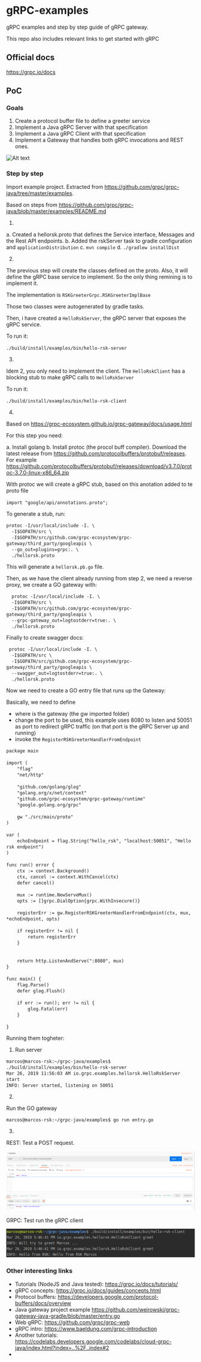 # gRPC-examples


gRPC examples and step by step guide of gRPC gateway. 

This repo also includes relevant links to get started with gRPC

## Official docs

https://grpc.io/docs

## PoC

### Goals

1. Create a protocol buffer file to define a greeter service
2. Implement a Java gRPC Server with that specification
3. Implement a Java gRPC Client with that specification
4. Implement a Gateway that handles both gRPC invocations and REST ones.

![Alt text](https://grpc.io/img/grpc-web-arch.png)

### Step by step

Import example project. Extracted from https://github.com/grpc/grpc-java/tree/master/examples. 

Based on steps from https://github.com/grpc/grpc-java/blob/master/examples/README.md


1. 

a. Created a hellorsk.proto that defines the Service interface, Messages and the Rest API endpoints.
b. Added the rskServer task to gradle configuration and `applicationDistribution`
c. `mvn compile`
d. `./gradlew installDist`

2.

The previous step will create the classes defined on the proto. Also, it will define the gRPC base service to implement. So the only thing remining is to implement it. 

The implementation is `RSKGreeterGrpc.RSKGreeterImplBase`

Those two classes were autogenerated by gradle tasks. 

Then, i have created a `HelloRskServer`, the gRPC server that exposes the gRPC service. 

To run it:

`./build/install/examples/bin/hello-rsk-server`

3. 

Idem 2, you only need to implement the client. The `HelloRskClient` has a blocking stub to make gRPC calls to `HelloRskServer`

To run it: 

`./build/install/examples/bin/hello-rsk-client`

4. 

Based on https://grpc-ecosystem.github.io/grpc-gateway/docs/usage.html

For this step you need:

a. Install golang
b. Install protoc (the procol buff compiler). Download the latest release from https://github.com/protocolbuffers/protobuf/releases. For example https://github.com/protocolbuffers/protobuf/releases/download/v3.7.0/protoc-3.7.0-linux-x86_64.zip

With protoc we will create a gRPC stub, based on this anotation added to te proto file 

`import "google/api/annotations.proto";`

To generate a stub, run:

```
protoc -I/usr/local/include -I. \
  -I$GOPATH/src \
  -I$GOPATH/src/github.com/grpc-ecosystem/grpc-gateway/third_party/googleapis \
  --go_out=plugins=grpc:. \
  ./hellorsk.proto

```

This will generate a `hellorsk.pb.go` file. 

Then, as we have the client already running from step 2, we need a reverse proxy, we create a GO gateway with: 

```
  protoc -I/usr/local/include -I. \
  -I$GOPATH/src \
  -I$GOPATH/src/github.com/grpc-ecosystem/grpc-gateway/third_party/googleapis \
  --grpc-gateway_out=logtostderr=true:. \
  ./hellorsk.proto

```


Finally to create swagger docs: 

```
 protoc -I/usr/local/include -I. \
  -I$GOPATH/src \
  -I$GOPATH/src/github.com/grpc-ecosystem/grpc-gateway/third_party/googleapis \
  --swagger_out=logtostderr=true:. \
  ./hellorsk.proto
```

Now we need to create a GO entry file that runs up the Gateway: 

Basically, we need to define 

- where is the gateway (the gw imported folder)
- change the port to be used, this example uses 8080 to listen and 50051 as port to redirect gRPC traffic (on that port is the gRPC Server up and running)
- invoke the `RegisterRSKGreeterHandlerFromEndpoint` 

```
package main

import (
	"flag"
	"net/http"

	"github.com/golang/glog"
	"golang.org/x/net/context"
	"github.com/grpc-ecosystem/grpc-gateway/runtime"
	"google.golang.org/grpc"

	gw "./src/main/proto"
)

var (
	echoEndpoint = flag.String("hello_rsk", "localhost:50051", "Hello rsk endpoint")
)

func run() error {
	ctx := context.Background()
	ctx, cancel := context.WithCancel(ctx)
	defer cancel()

	mux := runtime.NewServeMux()
	opts := []grpc.DialOption{grpc.WithInsecure()}

	registerErr := gw.RegisterRSKGreeterHandlerFromEndpoint(ctx, mux, *echoEndpoint, opts)

	if registerErr != nil {
		return registerErr
	}


	return http.ListenAndServe(":8080", mux)
}

func main() {
	flag.Parse()
	defer glog.Flush()

	if err := run(); err != nil {
		glog.Fatal(err)
	}

}

```




Running them togheter: 

1. Run server 

```
marcos@marcos-rsk:~/grpc-java/examples$ ./build/install/examples/bin/hello-rsk-server
Mar 26, 2019 11:56:03 AM io.grpc.examples.hellorsk.HelloRskServer start
INFO: Server started, listening on 50051
```

2. 

Run the GO gateway

```
marcos@marcos-rsk:~/grpc-java/examples$ go run entry.go 

```

3.

REST: Test a POST request.

![Alt test](gateway.png?raw=true "REST")

GRPC: Test run the gRPC client 

![Alt test](gateway%202.png?raw=true "REST")





### Other interesting links

- Tutorials (NodeJS and Java tested): https://grpc.io/docs/tutorials/
- gRPC concepts: https://grpc.io/docs/guides/concepts.html
- Protocol buffers: https://developers.google.com/protocol-buffers/docs/overview 
- Java gateway project example https://github.com/wejrowski/grpc-gateway-java-gradle/blob/master/entry.go
- Web gRPC: https://github.com/grpc/grpc-web
- gRPC intro: https://www.baeldung.com/grpc-introduction
- Another tutorials: https://codelabs.developers.google.com/codelabs/cloud-grpc-java/index.html?index=..%2F..index#2
- 
